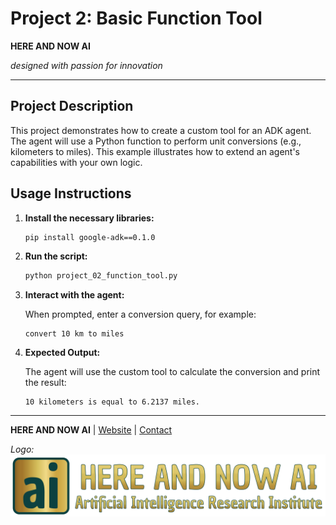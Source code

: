 # Project 2: Basic Function Tool

**HERE AND NOW AI**

*designed with passion for innovation*

---

## Project Description

This project demonstrates how to create a custom tool for an ADK agent. The agent will use a Python function to perform unit conversions (e.g., kilometers to miles). This example illustrates how to extend an agent's capabilities with your own logic.

## Usage Instructions

1.  **Install the necessary libraries:**

    ```bash
    pip install google-adk==0.1.0
    ```

2.  **Run the script:**

    ```bash
    python project_02_function_tool.py
    ```

3.  **Interact with the agent:**

    When prompted, enter a conversion query, for example:

    ```
    convert 10 km to miles
    ```

4.  **Expected Output:**

    The agent will use the custom tool to calculate the conversion and print the result:

    ```
    10 kilometers is equal to 6.2137 miles.
    ```

---

**HERE AND NOW AI** | [Website](https://hereandnowai.com) | [Contact](mailto:info@hereandnowai.com)

*Logo: ![[Logo]](https://raw.githubusercontent.com/hereandnowai/images/refs/heads/main/logos/HNAI%20Title%20-Teal%20%26%20Golden%20Logo%20-%20DESIGN%203%20-%20Raj-07.png)*